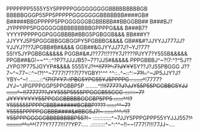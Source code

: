 PPPPPPP5555Y5Y5PPPPPGGGGGGGGGBBBBBBBBBGB
BBBBBGGGP55PP5PPPPPGGGGGGGBBBBBBB####GB#
B#####BBGPPPPP5PPGGGGGGBGBBBBB##BBGGBB##
B###BJ?JYPPPPP5PGGGGGGBBBBBBBBBGPPPPG&&&
B###B7?YYYYPPPPPGGPGGGBBBB#BBG5PGBGGB&&&
BB###Y?JJYYYJ5P5PGGGBBGGBGGPY5PGBBBG&&&&
GB##&#?JJYYJJ777JJ?YJJYJ???7JPGBB#B#&&&&
GGB##&GJYYJJ77J?~YJ?77?55!Y5JYPGBBG&&&&&
PGGB#&#J??77!!???Y7J????PJYY7?Y555B&&&&&
PPGB##&G!~~^^::^?P7?JJJJB5?~7??JJ5#&&&&&
PPPGBBBJ^~?!7:^?^5J??JYPG?P775JGYYP#&&&&
5555YJ?~~^^!!7??^:7?JYYY~~5Y??J?J55PBGGG
J??7~^~77~::^~!?!^^~7777!7??7!7?YGBY!^^^
^^::..^~::^:~~~7?!..~~^~JP5JJY?J?YBY~^~!
.......::^~~!7!!7YY7::!PBG5YPG55YJ5PPPPG
. .....:^~~!7777?JYJ~^JPGPPPGGP5PPGBBP5P
........^!!~~!!7777?J?JJY55P55PGGBBG5YJJ
:::::::^~!!77777??JYY555P5555PPGGGB55GGG
:::::::~7?JYYYYYYYY55PPGGGBBBBBGGGBP5PP5
::::::^^!?Y555555PPPPGBBB######BGBBP????
::::::^^~7?Y5555PPPPPGGBBB####&#BBG5J7!~
::::::^^^:^!?Y55PPPGGGGGBBBBBBBBP55?!~~~
::::::::::::^~7JJY5PPPGPPP55YYJJJ557!~~^
::::::::::^^::^^~~!77?Y?777!!!7?YP7:....
.:::::::::^~^:^^~!!~~!777!7!!!77JJ~.... 
